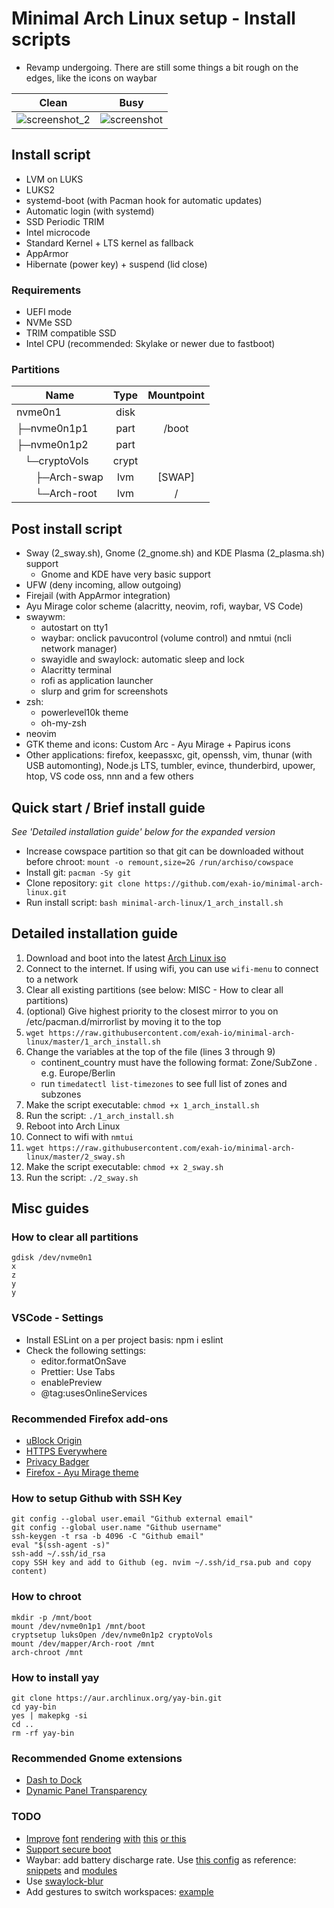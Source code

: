 # Minimal Arch Linux setup - Install scripts
- Revamp undergoing. There are still some things a bit rough on the edges, like the icons on waybar

|                                                 Clean                                                 |                                               Busy                                                |
| :---------------------------------------------------------------------------------------------------: | :-----------------------------------------------------------------------------------------------: |
| ![screenshot_2](https://raw.githubusercontent.com/exah-io/minimal-arch-linux/master/screenshot_2.png) | ![screenshot](https://raw.githubusercontent.com/exah-io/minimal-arch-linux/master/screenshot.png) |

## Install script

- LVM on LUKS
- LUKS2
- systemd-boot (with Pacman hook for automatic updates)
- Automatic login (with systemd)
- SSD Periodic TRIM
- Intel microcode
- Standard Kernel + LTS kernel as fallback
- AppArmor
- Hibernate (power key) + suspend (lid close)

### Requirements

- UEFI mode
- NVMe SSD
- TRIM compatible SSD
- Intel CPU (recommended: Skylake or newer due to fastboot)

### Partitions

| Name                                                  | Type  | Mountpoint |
| ----------------------------------------------------- | :---: | :--------: |
| nvme0n1                                               | disk  |            |
| ├─nvme0n1p1                                           | part  |   /boot    |
| ├─nvme0n1p2                                           | part  |            |
| &nbsp;&nbsp;&nbsp;└─cryptoVols                        | crypt |            |
| &nbsp;&nbsp;&nbsp;&nbsp;&nbsp;&nbsp;&nbsp;├─Arch-swap |  lvm  |   [SWAP]   |
| &nbsp;&nbsp;&nbsp;&nbsp;&nbsp;&nbsp;&nbsp;└─Arch-root |  lvm  |     /      |

## Post install script

- Sway (2_sway.sh), Gnome (2_gnome.sh) and KDE Plasma (2_plasma.sh) support
  - Gnome and KDE have very basic support
- UFW (deny incoming, allow outgoing)
- Firejail (with AppArmor integration)
- Ayu Mirage color scheme (alacritty, neovim, rofi, waybar, VS Code)
- swaywm:
  - autostart on tty1
  - waybar: onclick pavucontrol (volume control) and nmtui (ncli network manager)
  - swayidle and swaylock: automatic sleep and lock
  - Alacritty terminal
  - rofi as application launcher
  - slurp and grim for screenshots
- zsh:
  - powerlevel10k theme
  - oh-my-zsh
- neovim
- GTK theme and icons: Custom Arc - Ayu Mirage + Papirus icons
- Other applications: firefox, keepassxc, git, openssh, vim, thunar (with USB automonting), Node.js LTS, tumbler, evince, thunderbird, upower, htop, VS code oss, nnn and a few others

## Quick start / Brief install guide

_See 'Detailed installation guide' below for the expanded version_

- Increase cowspace partition so that git can be downloaded without before chroot: `mount -o remount,size=2G /run/archiso/cowspace`
- Install git: `pacman -Sy git`
- Clone repository: `git clone https://github.com/exah-io/minimal-arch-linux.git`
- Run install script: `bash minimal-arch-linux/1_arch_install.sh`

## Detailed installation guide

1. Download and boot into the latest [Arch Linux iso](https://www.archlinux.org/download/)
2. Connect to the internet. If using wifi, you can use `wifi-menu` to connect to a network
3. Clear all existing partitions (see below: MISC - How to clear all partitions)
4. (optional) Give highest priority to the closest mirror to you on /etc/pacman.d/mirrorlist by moving it to the top
5. `wget https://raw.githubusercontent.com/exah-io/minimal-arch-linux/master/1_arch_install.sh`
6. Change the variables at the top of the file (lines 3 through 9)
   - continent_country must have the following format: Zone/SubZone . e.g. Europe/Berlin
   - run `timedatectl list-timezones` to see full list of zones and subzones
7. Make the script executable: `chmod +x 1_arch_install.sh`
8. Run the script: `./1_arch_install.sh`
9. Reboot into Arch Linux
10. Connect to wifi with `nmtui`
11. `wget https://raw.githubusercontent.com/exah-io/minimal-arch-linux/master/2_sway.sh`
12. Make the script executable: `chmod +x 2_sway.sh`
13. Run the script: `./2_sway.sh`

## Misc guides

### How to clear all partitions

```
gdisk /dev/nvme0n1
x
z
y
y
```

### VSCode - Settings

- Install ESLint on a per project basis: npm i eslint
- Check the following settings:
  - editor.formatOnSave
  - Prettier: Use Tabs
  - enablePreview
  - @tag:usesOnlineServices

### Recommended Firefox add-ons

- [uBlock Origin](https://addons.mozilla.org/en-US/firefox/addon/ublock-origin/)
- [HTTPS Everywhere](https://addons.mozilla.org/en-US/firefox/addon/https-everywhere/)
- [Privacy Badger](https://addons.mozilla.org/en-US/firefox/addon/privacy-badger17/)
- [Firefox - Ayu Mirage theme](https://addons.mozilla.org/en-US/firefox/addon/ayu-mirage/)

### How to setup Github with SSH Key

```
git config --global user.email "Github external email"
git config --global user.name "Github username"
ssh-keygen -t rsa -b 4096 -C "Github email"
eval "$(ssh-agent -s)"
ssh-add ~/.ssh/id_rsa
copy SSH key and add to Github (eg. nvim ~/.ssh/id_rsa.pub and copy content)
```

### How to chroot

```
mkdir -p /mnt/boot
mount /dev/nvme0n1p1 /mnt/boot
cryptsetup luksOpen /dev/nvme0n1p2 cryptoVols
mount /dev/mapper/Arch-root /mnt
arch-chroot /mnt
```

### How to install yay

```
git clone https://aur.archlinux.org/yay-bin.git
cd yay-bin
yes | makepkg -si
cd ..
rm -rf yay-bin
```

### Recommended Gnome extensions

- [Dash to Dock](https://extensions.gnome.org/extension/307/dash-to-dock/)
- [Dynamic Panel Transparency](https://extensions.gnome.org/extension/1011/dynamic-panel-transparency/)

### TODO
- [Improve](https://www.reddit.com/r/swaywm/comments/bkzeo7/font_rendering_really_bad_and_rough_in_gtk3/?ref=readnext) [font](https://www.reddit.com/r/archlinux/comments/5r5ep8/make_your_arch_fonts_beautiful_easily/) [rendering](https://aur-dev.archlinux.org/packages/fontconfig-enhanced-defaults/) [with](https://gist.github.com/cryzed/e002e7057435f02cc7894b9e748c5671) [this](https://wiki.archlinux.org/index.php/Font_configuration#Incorrect_hinting_in_GTK_applications) [or this](https://www.reddit.com/r/archlinux/comments/9ujhbc/how_to_get_windows_like_font_rendering/)
- [Support secure boot](https://wiki.archlinux.org/index.php/Secure_Boot)
- Waybar: add battery discharge rate. Use [this config](https://gitlab.com/krathalan/waybar-modules/raw/3a652315f537ac957c37f08e55b5184da2b36cbd/mywaybar.jpg) as reference: [snippets](https://gitlab.com/snippets/1880686) and [modules](https://gitlab.com/krathalan/waybar-modules)
- Use [swaylock-blur](https://github.com/cjbassi/swaylock-blur)
- Add gestures to switch workspaces: [example](https://www.reddit.com/r/unixporn/comments/bd0l15/sway_real_world_student_workflow/ekv1ird?utm_source=share&utm_medium=web2x)